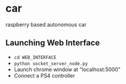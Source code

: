 # car
raspberry based autonomous car

## Launching Web Interface
 - `cd WEB_INTERFACE`
 - `python socket_server_node.py`
 - Launch chrome window at "localhost:5000"
 - Connect a PS4 controller